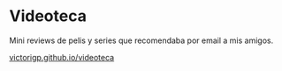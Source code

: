 # Videoteca

Mini reviews de pelis y series que recomendaba por email a mis amigos.


[victorigp.github.io/videoteca](https://victorigp.github.io/videoteca)
